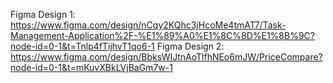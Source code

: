 Figma Design 1: https://www.figma.com/design/nCqy2KQhc3jHcoMe4tmAT7/Task-Management-Application%2F-%E1%89%A0%E1%8C%8D%E1%8B%9C?node-id=0-1&t=Tnlp4fTijhvT1qo6-1
Figma Design 2: https://www.figma.com/design/BbksWIJtnAoTlfhNEo6mJW/PriceCompare?node-id=0-1&t=mKuvXBkLVjBaGm7w-1
